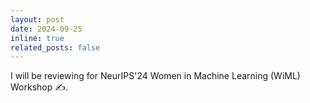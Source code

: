```yaml
---
layout: post
date: 2024-09-25
inline: true
related_posts: false
---
```


I will be reviewing for NeurIPS'24 Women in Machine Learning (WiML) Workshop ✍️.
